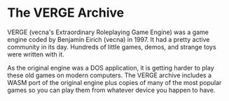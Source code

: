 # The VERGE Archive

VERGE (vecna's Extraordinary Roleplaying Game Engine) was a game engine coded by Benjamin Eirich (vecna) in 1997.  It had a pretty active community in its day.  Hundreds of little games, demos, and strange toys were written with it.

As the original engine was a DOS application, it is getting harder to play these old games on modern computers.  The VERGE archive includes a WASM port of the original engine plus copies of many of the most popular games so you can play them from whatever device you happen to have.